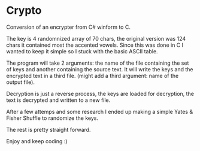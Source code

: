 # Crypto
Conversion of an encrypter from C# winform to C.

The key is 4 randomnized array of 70 chars, the original version was 124 chars it contained most the accented vowels. Since this was done in C I wanted to keep it simple so I stuck with the basic ASCII table.

The program will take 2 arguments: the name of the file containing the set of keys and another containing the source text.
It will write the keys and the encrypted text in a third file. (might add a third argument: name of the output file).

Decryption is just a reverse process, the keys are loaded for decryption, the text is decrypted and written to a new file.

After a few attemps and some research I ended up making a simple Yates & Fisher Shuffle to randomize the keys.

The rest is pretty straight forward.

Enjoy and keep coding :)
